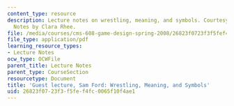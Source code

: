 ```yaml
---
content_type: resource
description: Lecture notes on wrestling, meaning, and symbols. Courtesy of Sam Ford.
  Notes by Clara Rhee.
file: /media/courses/cms-608-game-design-spring-2008/26823f0723f3f5fef4fc0065f10f4ae1_MITCMS_608s08_lec_notes31.pdf
file_type: application/pdf
learning_resource_types:
- Lecture Notes
ocw_type: OCWFile
parent_title: Lecture Notes
parent_type: CourseSection
resourcetype: Document
title: 'Guest lecture, Sam Ford: Wrestling, Meaning, and Symbols'
uid: 26823f07-23f3-f5fe-f4fc-0065f10f4ae1
---
```

